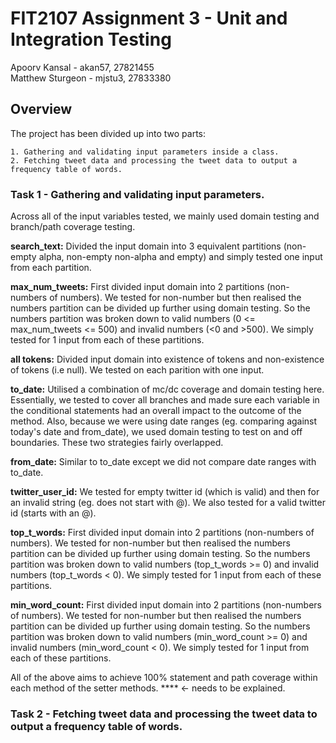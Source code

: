 # FIT2107 Assignment 3 - Unit and Integration Testing

Apoorv Kansal - akan57, 27821455 <br>
Matthew Sturgeon - mjstu3, 27833380

## Overview
The project has been divided up into two parts:

	1. Gathering and validating input parameters inside a class.
	2. Fetching tweet data and processing the tweet data to output a frequency table of words.

### Task 1 - Gathering and validating input parameters.
Across all of the input variables tested, we mainly used domain testing and branch/path coverage testing.

**search_text:** Divided the input domain into 3 equivalent partitions (non-empty alpha, non-empty non-alpha and empty)
and simply tested one input from each partition.

**max_num_tweets:** First divided input domain into 2 partitions (non-numbers of numbers). We tested for
non-number but then realised the numbers partition can be divided up further using domain testing.
So the numbers partition was broken down to valid numbers (0 <= max_num_tweets <= 500) and invalid numbers (<0 and >500).
We simply tested for 1 input from each of these partitions.

**all tokens:** Divided input domain into existence of tokens and non-existence of tokens (i.e null). We tested on each
parition with one input.

**to_date:** Utilised a combination of mc/dc coverage and domain testing here. Essentially, we tested to cover all branches
and made sure each variable in the conditional statements had an overall impact to the outcome of the method. Also, because we
were using date ranges (eg. comparing against today's date and from_date), we used domain testing to test on and off boundaries.
These two strategies fairly overlapped.

**from_date:** Similar to to_date except we did not compare date ranges with to_date.

**twitter_user_id:** We tested for empty twitter id (which is valid) and then for an invalid string (eg. does not start with @).
We also tested for a valid twitter id (starts with an @).

**top_t_words:** First divided input domain into 2 partitions (non-numbers of numbers). We tested for
non-number but then realised the numbers partition can be divided up further using domain testing.
So the numbers partition was broken down to valid numbers (top_t_words >= 0) and invalid numbers (top_t_words < 0).
We simply tested for 1 input from each of these partitions.

**min_word_count:** First divided input domain into 2 partitions (non-numbers of numbers). We tested for
non-number but then realised the numbers partition can be divided up further using domain testing.
So the numbers partition was broken down to valid numbers (min_word_count >= 0) and invalid numbers (min_word_count < 0).
We simply tested for 1 input from each of these partitions.



All of the above aims to achieve 100% statement and path coverage within each method of the setter methods. **** <- needs to be explained.




### Task 2 - Fetching tweet data and processing the tweet data to output a frequency table of words.
